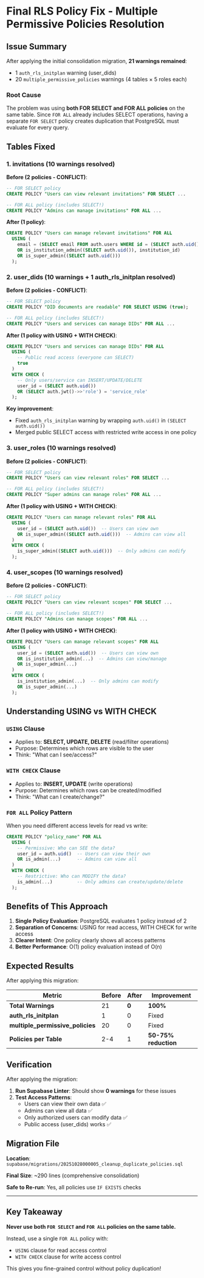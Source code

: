 # Final RLS Policy Fix - Multiple Permissive Policies Resolution

## Issue Summary

After applying the initial consolidation migration, **21 warnings remained**:
- 1 `auth_rls_initplan` warning (user_dids)
- 20 `multiple_permissive_policies` warnings (4 tables × 5 roles each)

### Root Cause

The problem was using **both FOR SELECT and FOR ALL policies** on the same table. Since `FOR ALL` already includes SELECT operations, having a separate `FOR SELECT` policy creates duplication that PostgreSQL must evaluate for every query.

## Tables Fixed

### 1. **invitations** (10 warnings resolved)

**Before (2 policies - CONFLICT)**:
```sql
-- FOR SELECT policy
CREATE POLICY "Users can view relevant invitations" FOR SELECT ...

-- FOR ALL policy (includes SELECT!)
CREATE POLICY "Admins can manage invitations" FOR ALL ...
```

**After (1 policy)**:
```sql
CREATE POLICY "Users can manage relevant invitations" FOR ALL
  USING (
    email = (SELECT email FROM auth.users WHERE id = (SELECT auth.uid()))
    OR is_institution_admin((SELECT auth.uid()), institution_id)
    OR is_super_admin((SELECT auth.uid()))
  );
```

### 2. **user_dids** (10 warnings + 1 auth_rls_initplan resolved)

**Before (2 policies - CONFLICT)**:
```sql
-- FOR SELECT policy
CREATE POLICY "DID documents are readable" FOR SELECT USING (true);

-- FOR ALL policy (includes SELECT!)
CREATE POLICY "Users and services can manage DIDs" FOR ALL ...
```

**After (1 policy with USING + WITH CHECK)**:
```sql
CREATE POLICY "Users and services can manage DIDs" FOR ALL
  USING (
    -- Public read access (everyone can SELECT)
    true
  )
  WITH CHECK (
    -- Only users/service can INSERT/UPDATE/DELETE
    user_id = (SELECT auth.uid())
    OR (SELECT auth.jwt()->>'role') = 'service_role'
  );
```

**Key improvement**: 
- Fixed `auth_rls_initplan` warning by wrapping `auth.uid()` in `(SELECT auth.uid())`
- Merged public SELECT access with restricted write access in one policy

### 3. **user_roles** (10 warnings resolved)

**Before (2 policies - CONFLICT)**:
```sql
-- FOR SELECT policy
CREATE POLICY "Users can view relevant roles" FOR SELECT ...

-- FOR ALL policy (includes SELECT!)
CREATE POLICY "Super admins can manage roles" FOR ALL ...
```

**After (1 policy with USING + WITH CHECK)**:
```sql
CREATE POLICY "Users can manage relevant roles" FOR ALL
  USING (
    user_id = (SELECT auth.uid())  -- Users can view own
    OR is_super_admin((SELECT auth.uid()))  -- Admins can view all
  )
  WITH CHECK (
    is_super_admin((SELECT auth.uid()))  -- Only admins can modify
  );
```

### 4. **user_scopes** (10 warnings resolved)

**Before (2 policies - CONFLICT)**:
```sql
-- FOR SELECT policy
CREATE POLICY "Users can view relevant scopes" FOR SELECT ...

-- FOR ALL policy (includes SELECT!)
CREATE POLICY "Admins can manage scopes" FOR ALL ...
```

**After (1 policy with USING + WITH CHECK)**:
```sql
CREATE POLICY "Users can manage relevant scopes" FOR ALL
  USING (
    user_id = (SELECT auth.uid())  -- Users can view own
    OR is_institution_admin(...)  -- Admins can view/manage
    OR is_super_admin(...)
  )
  WITH CHECK (
    is_institution_admin(...)  -- Only admins can modify
    OR is_super_admin(...)
  );
```

## Understanding USING vs WITH CHECK

### `USING` Clause
- Applies to: **SELECT, UPDATE, DELETE** (read/filter operations)
- Purpose: Determines which rows are visible to the user
- Think: "What can I see/access?"

### `WITH CHECK` Clause
- Applies to: **INSERT, UPDATE** (write operations)
- Purpose: Determines which rows can be created/modified
- Think: "What can I create/change?"

### `FOR ALL` Policy Pattern
When you need different access levels for read vs write:

```sql
CREATE POLICY "policy_name" FOR ALL
  USING (
    -- Permissive: Who can SEE the data?
    user_id = auth.uid()  -- Users can view their own
    OR is_admin(...)      -- Admins can view all
  )
  WITH CHECK (
    -- Restrictive: Who can MODIFY the data?
    is_admin(...)         -- Only admins can create/update/delete
  );
```

## Benefits of This Approach

1. **Single Policy Evaluation**: PostgreSQL evaluates 1 policy instead of 2
2. **Separation of Concerns**: USING for read access, WITH CHECK for write access
3. **Clearer Intent**: One policy clearly shows all access patterns
4. **Better Performance**: O(1) policy evaluation instead of O(n)

## Expected Results

After applying this migration:

| Metric | Before | After | Improvement |
|--------|--------|-------|-------------|
| **Total Warnings** | 21 | **0** | **100%** |
| **auth_rls_initplan** | 1 | 0 | Fixed |
| **multiple_permissive_policies** | 20 | 0 | Fixed |
| **Policies per Table** | 2-4 | 1 | **50-75% reduction** |

## Verification

After applying the migration:

1. **Run Supabase Linter**: Should show **0 warnings** for these issues
2. **Test Access Patterns**:
   - Users can view their own data ✅
   - Admins can view all data ✅
   - Only authorized users can modify data ✅
   - Public access (user_dids) works ✅

## Migration File

**Location**: `supabase/migrations/20251028000005_cleanup_duplicate_policies.sql`

**Final Size**: ~290 lines (comprehensive consolidation)

**Safe to Re-run**: Yes, all policies use `IF EXISTS` checks

---

## Key Takeaway

**Never use both `FOR SELECT` and `FOR ALL` policies on the same table.**

Instead, use a single `FOR ALL` policy with:
- `USING` clause for read access control
- `WITH CHECK` clause for write access control

This gives you fine-grained control without policy duplication!
